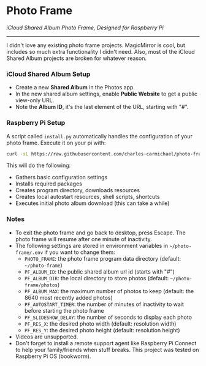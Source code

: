 # Photo Frame

_iCloud Shared Album Photo Frame, Designed for Raspberry Pi_

---

I didn't love any existing photo frame projects. MagicMirror is cool, but includes so much extra functionality I didn't need. Also, most of the iCloud Shared Album projects are broken for whatever reason.

### iCloud Shared Album Setup

- Create a new **Shared Album** in the Photos app.
- In the new shared album settings, enable **Public Website** to get a public view-only URL.
- Note the **Album ID**, it's the last element of the URL, starting with "#". 

### Raspberry Pi Setup

A script called `install.py` automatically handles the configuration of your photo frame. Execute it on your pi with:

```bash
curl -sL https://raw.githubusercontent.com/charles-carmichael/photo-frame/main/install.sh -o /tmp/install.sh && chmod +x /tmp/install.sh && /tmp/install.sh && rm /tmp/install.sh
```

This will do the following: 

- Gathers basic configuration settings
- Installs required packages
- Creates program directory, downloads resources
- Creates local autostart resources, shell scripts, shortcuts
- Executes initial photo album download (this can take a while)

### Notes
- To exit the photo frame and go back to desktop, press Escape. The photo frame will resume after one minute of inactivity.
- The following settings are stored in environment variables in `~/photo-frame/.env` if you want to change them: 
  - `PHOTO_FRAME`: the photo frame program data directory (default: `~/photo-frame`)
  - `PF_ALBUM_ID`: the public shared album url id (starts with "#")
  - `PF_ALBUM_DIR`: the local directory to store photos (default: `~/photo-frame/photos`)
  - `PF_ALBUM_MAX`: the maximum number of photos to keep (default: the 8640 most recently added photos)
  - `PF_AUTOSTART_TIMER`: the number of minutes of inactivity to wait before starting the photo frame
  - `PF_SLIDESHOW_DELAY`: the number of seconds to display each photo
  - `PF_RES_X`: the desired photo width (default: resolution width)
  - `PF_RES_Y`: the desired photo height (default: resolution height)
- Videos are unsupported.
- Don't forget to install a remote support agent like Raspberry Pi Connect to help your family/friends when stuff breaks. This project was tested on Raspberry Pi OS (bookworm).
